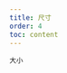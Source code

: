 ```yaml
---
title: 尺寸
order: 4
toc: content
---
```


<code src='../examples/Size.tsx' description='设置`size`属性调整表格大小,默认为`default`'>大小</code>
